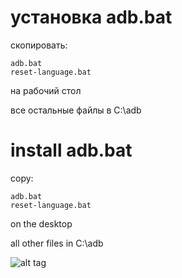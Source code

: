 # установка adb.bat

скопировать:
```
adb.bat
reset-language.bat
```
на рабочий стол

все остальные файлы в C:\adb


# install adb.bat

copy:
```
adb.bat
reset-language.bat
```
on the desktop

all other files in C:\adb

![alt tag](https://boroveen.github.io/video/adb.bat.gif "adb.bat")​
